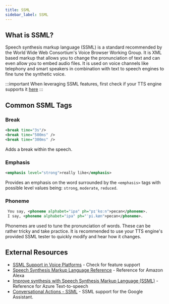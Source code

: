 ```yaml
---
title: SSML
sidebar_label: SSML
---
```


## What is SSML?

Speech synthesis markup language (SSML) is a standard recommended by the World Wide Web Consortium's Voice Browser Working Group. It is XML based markup that allows you to change the pronunciation of text and can even allow you to embed audio files. It is used on voice channels like telephony and smart speakers in combination with text to speech engines to fine tune the synthetic voice.

:::important
When leveraging SSML features, first check if your TTS engine supports it [here](http://ssml.guru)
:::

## Common SSML Tags

### Break

```xml
<break time="3s"/>
<break time="500ms" />
<break time="300ms" />
```

Adds a break within the speech.

### Emphasis

```xml
<emphasis level="strong">really like</emphasis>
```

Provides an emphasis on the word surrounded by the `<emphasis>` tags with possible level values being: `strong`, `moderate`, `reduced`.

### Phoneme

```xml
 You say, <phoneme alphabet="ipa" ph="pɪˈkɑːn">pecan</phoneme>.
 I say, <phoneme alphabet="ipa" ph="ˈpi.kæn">pecan</phoneme>.
```

Phonemes are used to tune the pronunciation of words. These can be rather tricky and take practice. It is recommended to use your TTS engine's provided SSML tester to quickly modify and hear how it changes.

## External Resources

- [SSML Support in Voice Platforms](http://ssml.guru) - Check for feature support
- [Speech Synthesis Markup Language Reference](https://developer.amazon.com/en-US/docs/alexa/custom-skills/speech-synthesis-markup-language-ssml-reference.html) - Reference for Amazon Alexa
- [Improve synthesis with Speech Synthesis Markup Language (SSML)](https://docs.microsoft.com/en-us/azure/cognitive-services/speech-service/speech-synthesis-markup) - Reference for Azure Text-to-speech
- [Conversational Actions - SSML](https://developers.google.com/assistant/conversational/ssml) - SSML support for the Google Assistant.
